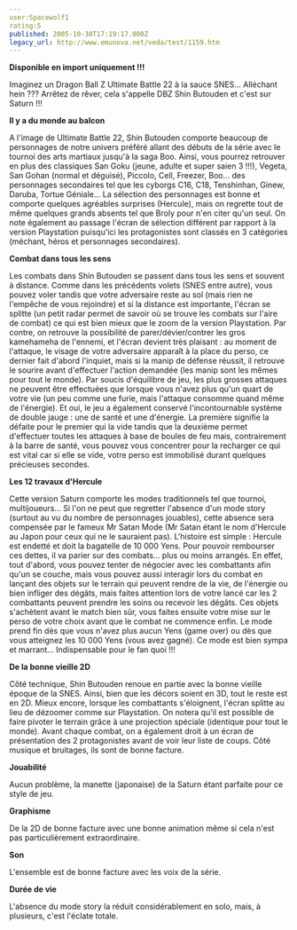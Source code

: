 ```yaml
---
user:Spacewolf1
rating:5
published: 2005-10-30T17:19:17.000Z
legacy_url: http://www.emunova.net/veda/test/1159.htm
---
```

**Disponible en import uniquement !!!**  

  

Imaginez un Dragon Ball Z Ultimate Battle 22 à la sauce SNES... Alléchant hein ??? Arrêtez de rêver, cela s'appelle DBZ Shin Butouden et c'est sur Saturn !!!  

  

**Il y a du monde au balcon**  

A l'image de Ultimate Battle 22, Shin Butouden comporte beaucoup de personnages de notre univers préféré allant des débuts de la série avec le tournoi des arts martiaux jusqu'à la saga Boo. Ainsi, vous pourrez retrouver en plus des classiques San Goku (jeune, adulte et super saien 3 !!!), Vegeta, San Gohan (normal et déguisé), Piccolo, Cell, Freezer, Boo... des personnages secondaires tel que les cyborgs C16, C18, Tenshinhan, Ginew, Daruba, Tortue Géniale... La sélection des personnages est bonne et comporte quelques agréables surprises (Hercule), mais on regrette tout de même quelques grands absents tel que Broly pour n'en citer qu'un seul. On note également au passage l'écran de sélection différent par rapport à la version Playstation puisqu'ici les protagonistes sont classés en 3 catégories (méchant, héros et personnages secondaires).  

  

**Combat dans tous les sens**  

Les combats dans Shin Butouden se passent dans tous les sens et souvent à distance. Comme dans les précédents volets (SNES entre autre), vous pouvez voler tandis que votre adversaire reste au sol (mais rien ne l'empêche de vous rejoindre) et si la distance est importante, l'écran se splitte (un petit radar permet de savoir où se trouve les combats sur l'aire de combat) ce qui est bien mieux que le zoom de la version Playstation. Par contre, on retrouve la possibilité de parer/dévier/contrer les gros kamehameha de l'ennemi, et l'écran devient très plaisant : au moment de l'attaque, le visage de votre adversaire apparaît à la place du perso, ce dernier fait d'abord l'inquiet, mais si la manip de défense réussit, il retrouve le sourire avant d'effectuer l'action demandée (les manip sont les mêmes pour tout le monde). Par soucis d'équilibre de jeu, les plus grosses attaques ne peuvent être effectuées que lorsque vous n'avez plus qu'un quart de votre vie (un peu comme une furie, mais l'attaque consomme quand même de l'énergie). Et oui, le jeu a également conservé l'incontournable système de double jauge : une de santé et une d'énergie. La première signifie la défaite pour le premier qui la vide tandis que la deuxième permet d'effectuer toutes les attaques à base de boules de feu mais, contrairement à la barre de santé, vous pouvez vous concentrer pour la recharger ce qui est vital car si elle se vide, votre perso est immobilisé durant quelques précieuses secondes.  

  

**Les 12 travaux d'Hercule**  

Cette version Saturn comporte les modes traditionnels tel que tournoi, multijoueurs... Si l'on ne peut que regretter l'absence d'un mode story (surtout au vu du nombre de personnages jouables), cette absence sera compensée par le fameux Mr Satan Mode (Mr Satan étant le nom d'Hercule au Japon pour ceux qui ne le sauraient pas). L'histoire est simple : Hercule est endetté et doit la bagatelle de 10 000 Yens. Pour pouvoir rembourser ces dettes, il va parier sur des combats... plus ou moins arrangés. En effet, tout d'abord, vous pouvez tenter de négocier avec les combattants afin qu'un se couche, mais vous pouvez aussi interagir lors du combat en lançant des objets sur le terrain qui peuvent rendre de la vie, de l'énergie ou bien infliger des dégâts, mais faites attention lors de votre lancé car les 2 combattants peuvent prendre les soins ou recevoir les dégâts. Ces objets s'achètent avant le match bien sûr, vous faites ensuite votre mise sur le perso de votre choix avant que le combat ne commence enfin. Le mode prend fin dès que vous n'avez plus aucun Yens (game over) ou dès que vous atteignez les 10 000 Yens (vous avez gagné). Ce mode est bien sympa et marrant... Indispensable pour le fan quoi !!!  

  

**De la bonne vieille 2D**  

Côté technique, Shin Butouden renoue en partie avec la bonne vieille époque de la SNES. Ainsi, bien que les décors soient en 3D, tout le reste est en 2D. Mieux encore, lorsque les combattants s'éloignent, l'écran splitte au lieu de dézoomer comme sur Playstation. On notera qu'il est possible de faire pivoter le terrain grâce à une projection spéciale (identique pour tout le monde). Avant chaque combat, on a également droit à un écran de présentation des 2 protagonistes avant de voir leur liste de coups. Côté musique et bruitages, ils sont de bonne facture.  

  

  

**Jouabilité**  

Aucun problème, la manette (japonaise) de la Saturn étant parfaite pour ce style de jeu.  

**Graphisme**  

De la 2D de bonne facture avec une bonne animation même si cela n'est pas particulièrement extraordinaire.  

**Son**  

L'ensemble est de bonne facture avec les voix de la série.  

**Durée de vie**  

L'absence du mode story la réduit considérablement en solo, mais, à plusieurs, c'est l'éclate totale.